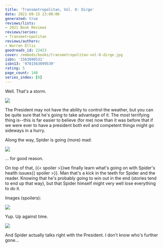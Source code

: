 ```yaml
---
title: 'Transmetropolitan, Vol. 8: Dirge'
date: 2021-09-15 23:00:00
generated: true
reviews/lists:
- 2021 Book Reviews
reviews/series:
- Transmetropolitan
reviews/authors:
- Warren Ellis
goodreads_id: 22423
cover: /embeds/books/transmetropolitan-vol-8-dirge.jpg
isbn: '1563899531'
isbn13: '9781563899539'
rating: 5
page_count: 140
series_index: [8]
---
```

Well. That's a storm.  

![](/embeds/books/attachments/transmetropolitan-vol-8-dirge-x-1.png)  

<!--more-->

The President may not have the ability to control the weather, but you can be quite sure that he's going to take advantage of it. The most terrifying thing is--this is far easier to believe (for me) now than it was before that if we were ever to have a president both evil and competent things might go sideways in a hurry.  

Along the way, Spider is going (more) mad:  

![](/embeds/books/attachments/transmetropolitan-vol-8-dirge-x-2.png)  

... for good reason.  

On top of that, {{< spoiler >}}we finally learn what's going on with Spider's health issues{{ spoiler >}}. Man that's a kick in the teeth for Spider and the reader. Knowing that he's probably going to win out in the end (stories tend to end up that way), but that Spider himself might very well lose everything to do it.  

Images (spoilers):  

![](/embeds/books/attachments/transmetropolitan-vol-8-dirge-x-3.png)  

Yup. Up against time.  

![](/embeds/books/attachments/transmetropolitan-vol-8-dirge-x-4.png)  

And Spider actually talks right with the President. I don't know who's further gone...